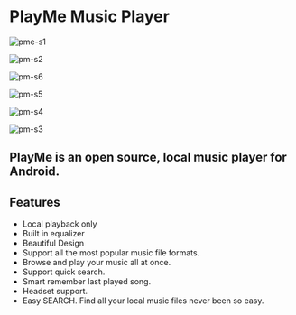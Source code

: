 # PlayMe Music Player
![pme-s1](https://user-images.githubusercontent.com/36023775/54285518-23541700-45c8-11e9-85cc-11df29e2476b.png)

![pm-s2](https://user-images.githubusercontent.com/36023775/54285570-3bc43180-45c8-11e9-8691-dc5a9686ca48.png)

![pm-s6](https://user-images.githubusercontent.com/36023775/54285650-631afe80-45c8-11e9-84c8-5c42bc800e49.png)

![pm-s5](https://user-images.githubusercontent.com/36023775/54285652-63b39500-45c8-11e9-8254-299b54844e2a.png)

![pm-s4](https://user-images.githubusercontent.com/36023775/54285654-644c2b80-45c8-11e9-8595-dc7e5de6455e.png)

![pm-s3](https://user-images.githubusercontent.com/36023775/54285657-64e4c200-45c8-11e9-9e52-6a48afca2894.png)


## PlayMe is an open source, local music player for Android.

## Features
* Local playback only
* Built in equalizer
* Beautiful Design
* Support all the most popular music file formats.
* Browse and play your music all at once.
* Support quick search.
* Smart remember last played song.
* Headset support. 
* Easy SEARCH. Find all your local music files never been so easy.
